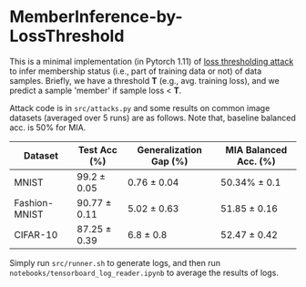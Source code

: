 # MemberInference-by-LossThreshold

This is a minimal implementation (in Pytorch 1.11) of [loss thresholding attack](https://arxiv.org/abs/1709.01604) to infer membership status (i.e., part of training data or not) of data samples.
Briefly, we have a threshold **T** (e.g., avg. training loss), and we predict a sample 'member' if sample loss < **T**.


Attack code is in ```src/attacks.py``` and some results on common image datasets (averaged over 5 runs) are as follows. Note that, baseline balanced acc. is 50% for MIA.

| Dataset | Test Acc (%) | Generalization Gap (%) |  MIA Balanced Acc. (%)
| ------------- | ------------- | ------------- | ------------- | 
| MNIST  | 99.2 ± 0.05 | 0.76 ± 0.04 | 50.34% ± 0.1 |
| Fashion-MNIST | 90.77 ± 0.11  | 5.02 ± 0.63 | 51.85 ± 0.16 |
| CIFAR-10  | 87.25 ± 0.39  | 6.8 ± 0.8 | 52.47 ± 0.42 |

Simply run ```src/runner.sh``` to generate logs, and then run ```notebooks/tensorboard_log_reader.ipynb``` to average the results of logs. 
